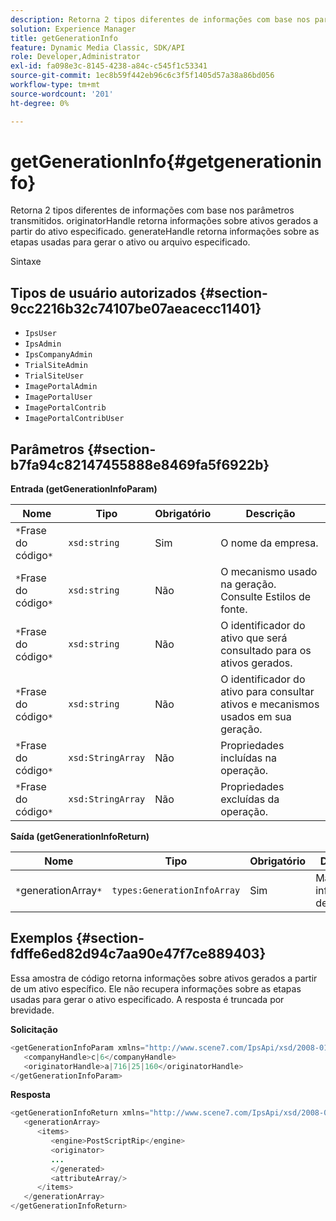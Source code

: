 ```yaml
---
description: Retorna 2 tipos diferentes de informações com base nos parâmetros transmitidos. originatorHandle retorna informações sobre ativos gerados a partir do ativo especificado. generateHandle retorna informações sobre as etapas usadas para gerar o ativo ou arquivo especificado.
solution: Experience Manager
title: getGenerationInfo
feature: Dynamic Media Classic, SDK/API
role: Developer,Administrator
exl-id: fa098e3c-8145-4238-a84c-c545f1c53341
source-git-commit: 1ec8b59f442eb96c6c3f5f1405d57a38a86bd056
workflow-type: tm+mt
source-wordcount: '201'
ht-degree: 0%

---
```


# getGenerationInfo{#getgenerationinfo}

Retorna 2 tipos diferentes de informações com base nos parâmetros transmitidos. originatorHandle retorna informações sobre ativos gerados a partir do ativo especificado. generateHandle retorna informações sobre as etapas usadas para gerar o ativo ou arquivo especificado.

Sintaxe

## Tipos de usuário autorizados {#section-9cc2216b32c74107be07aeacecc11401}

* `IpsUser`
* `IpsAdmin`
* `IpsCompanyAdmin`
* `TrialSiteAdmin`
* `TrialSiteUser`
* `ImagePortalAdmin`
* `ImagePortalUser`
* `ImagePortalContrib`
* `ImagePortalContribUser`

## Parâmetros {#section-b7fa94c82147455888e8469fa5f6922b}

**Entrada (getGenerationInfoParam)**

| Nome | Tipo | Obrigatório | Descrição |
|---|---|---|---|
| `*`Frase do código`*` | `xsd:string` | Sim | O nome da empresa. |
| `*`Frase do código`*` | `xsd:string` | Não | O mecanismo usado na geração. Consulte Estilos de fonte. |
| `*`Frase do código`*` | `xsd:string` | Não | O identificador do ativo que será consultado para os ativos gerados. |
| `*`Frase do código`*` | `xsd:string` | Não | O identificador do ativo para consultar ativos e mecanismos usados em sua geração. |
| `*`Frase do código`*` | `xsd:StringArray` | Não | Propriedades incluídas na operação. |
| `*`Frase do código`*` | `xsd:StringArray` | Não | Propriedades excluídas da operação. |

**Saída (getGenerationInfoReturn)**

| Nome | Tipo | Obrigatório | Descrição |
|---|---|---|---|
| `*`generationArray`*` | `types:GenerationInfoArray` | Sim | Matriz de informações de geração. |

## Exemplos {#section-fdffe6ed82d94c7aa90e47f7ce889403}

Essa amostra de código retorna informações sobre ativos gerados a partir de um ativo específico. Ele não recupera informações sobre as etapas usadas para gerar o ativo especificado. A resposta é truncada por brevidade.

**Solicitação**

```java
<getGenerationInfoParam xmlns="http://www.scene7.com/IpsApi/xsd/2008-01-15">
   <companyHandle>c|6</companyHandle>
   <originatorHandle>a|716|25|160</originatorHandle>
</getGenerationInfoParam>
```

**Resposta**

```java
<getGenerationInfoReturn xmlns="http://www.scene7.com/IpsApi/xsd/2008-01-15">
   <generationArray>
      <items>
         <engine>PostScriptRip</engine>
         <originator>
         ...
         </generated>
         <attributeArray/>
      </items>
   </generationArray>
</getGenerationInfoReturn>
```
